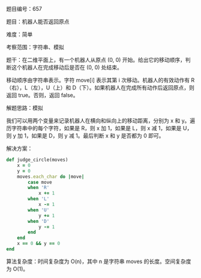 题目编号：657

题目：机器人能否返回原点

难度：简单

考察范围：字符串、模拟

题干：在二维平面上，有一个机器人从原点 (0, 0) 开始。给出它的移动顺序，判断这个机器人在完成移动后是否在 (0, 0) 处结束。

移动顺序由字符串表示。字符 move[i] 表示其第 i 次移动。机器人的有效动作有 R（右），L（左），U（上）和 D（下）。如果机器人在完成所有动作后返回原点，则返回 true。否则，返回 false。

解题思路：模拟

我们可以用两个变量来记录机器人在横向和纵向上的移动距离，分别为 x 和 y。遍历字符串中的每个字符，如果是 R，则 x 加 1，如果是 L，则 x 减 1，如果是 U，则 y 加 1，如果是 D，则 y 减 1。最后判断 x 和 y 是否都为 0 即可。

解决方案：

```ruby
def judge_circle(moves)
    x = 0
    y = 0
    moves.each_char do |move|
        case move
        when 'R'
            x += 1
        when 'L'
            x -= 1
        when 'U'
            y += 1
        when 'D'
            y -= 1
        end
    end
    x == 0 && y == 0
end
```

算法复杂度：时间复杂度为 O(n)，其中 n 是字符串 moves 的长度。空间复杂度为 O(1)。